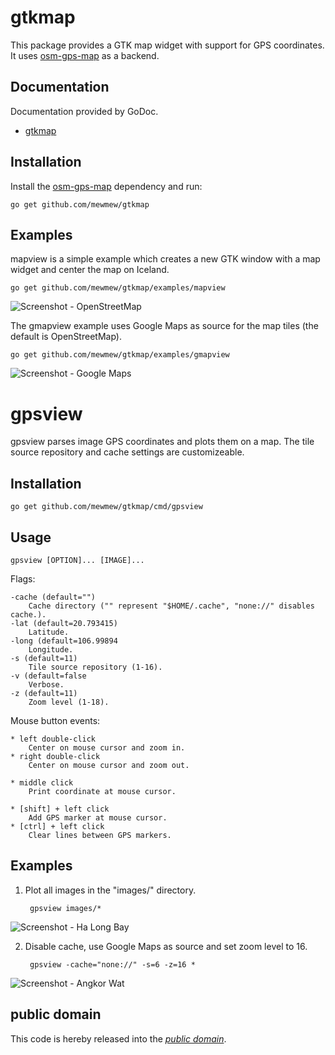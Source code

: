 gtkmap
======

This package provides a GTK map widget with support for GPS coordinates. It uses
[osm-gps-map][] as a backend.

[osm-gps-map]: http://nzjrs.github.com/osm-gps-map/

Documentation
-------------

Documentation provided by GoDoc.

   - [gtkmap][]

[gtkmap]: http://godoc.org/github.com/mewmew/gtkmap

Installation
------------

Install the [osm-gps-map] dependency and run:

	go get github.com/mewmew/gtkmap

Examples
--------

mapview is a simple example which creates a new GTK window with a map widget and
center the map on Iceland.

	go get github.com/mewmew/gtkmap/examples/mapview

![Screenshot - OpenStreetMap](https://github.com/mewmew/gtkmap/blob/master/examples/mapview/mapview.png?raw=true)

The gmapview example uses Google Maps as source for the map tiles (the default
is OpenStreetMap).

	go get github.com/mewmew/gtkmap/examples/gmapview

![Screenshot - Google Maps](https://github.com/mewmew/gtkmap/blob/master/examples/gmapview/gmapview.png?raw=true)

gpsview
=======

gpsview parses image GPS coordinates and plots them on a map. The tile source
repository and cache settings are customizeable.

Installation
------------

	go get github.com/mewmew/gtkmap/cmd/gpsview

Usage
-----

	gpsview [OPTION]... [IMAGE]...

Flags:

	-cache (default="")
		Cache directory ("" represent "$HOME/.cache", "none://" disables cache.).
	-lat (default=20.793415)
		Latitude.
	-long (default=106.99894
		Longitude.
	-s (default=11)
		Tile source repository (1-16).
	-v (default=false
		Verbose.
	-z (default=11)
		Zoom level (1-18).

Mouse button events:

	* left double-click
		Center on mouse cursor and zoom in.
	* right double-click
		Center on mouse cursor and zoom out.

	* middle click
		Print coordinate at mouse cursor.

	* [shift] + left click
		Add GPS marker at mouse cursor.
	* [ctrl] + left click
		Clear lines between GPS markers.


Examples
--------

1. Plot all images in the "images/" directory.

		gpsview images/*

![Screenshot - Ha Long Bay](https://github.com/mewmew/gtkmap/blob/master/cmd/gpsview/gpsview1.png?raw=true)

2. Disable cache, use Google Maps as source and set zoom level to 16.

		gpsview -cache="none://" -s=6 -z=16 *

![Screenshot - Angkor Wat](https://github.com/mewmew/gtkmap/blob/master/cmd/gpsview/gpsview2.png?raw=true)

public domain
-------------

This code is hereby released into the *[public domain][]*.

[public domain]: https://creativecommons.org/publicdomain/zero/1.0/
